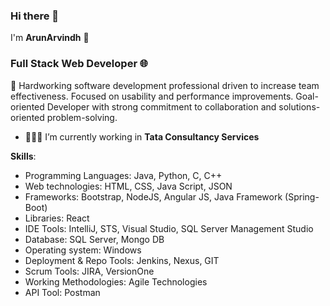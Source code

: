 ### Hi there 👋
I'm **ArunArvindh** 👋
### Full Stack Web Developer 🌐 

📝 Hardworking software development professional driven to increase team effectiveness. Focused on usability and performance improvements. Goal-oriented Developer with strong commitment to collaboration and solutions-oriented problem-solving. 

- 👨🏻‍💻 I’m currently working in **Tata Consultancy Services**

**Skills**:
- Programming Languages: Java, Python, C, C++
- Web technologies: HTML, CSS, Java Script, JSON
- Frameworks: Bootstrap, NodeJS, Angular JS, Java Framework (Spring-Boot)
- Libraries: React
- IDE Tools: IntelliJ, STS, Visual Studio, SQL Server Management Studio
- Database: SQL Server, Mongo DB
- Operating system: Windows
- Deployment & Repo Tools: Jenkins, Nexus, GIT
- Scrum Tools: JIRA, VersionOne
- Working Methodologies: Agile Technologies
- API Tool: Postman


<!--
**arunarvindh05/arunarvindh05** is a ✨ _special_ ✨ repository because its `README.md` (this file) appears on your GitHub profile.

Here are some ideas to get you started:

- 🔭 I’m currently working on ...
- 🌱 I’m currently learning ...
- 👯 I’m looking to collaborate on ...
- 🤔 I’m looking for help with ...
- 💬 Ask me about ...
- 📫 How to reach me: ...
- 😄 Pronouns: ...
- ⚡ Fun fact: ...
-->
